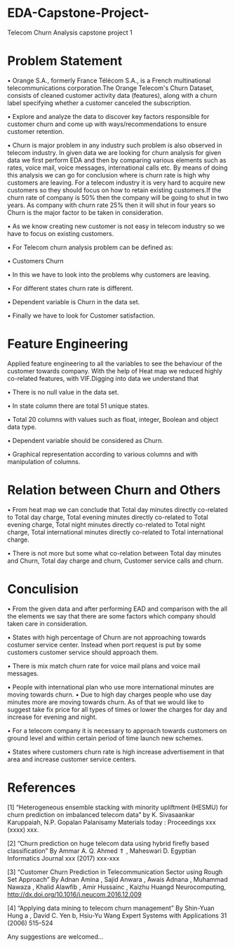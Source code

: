 # EDA-Capstone-Project-
Telecom Churn Analysis capstone project 1 
# Problem Statement 
• Orange S.A., formerly France Télécom S.A., is a French multinational telecommunications corporation.The Orange Telecom's Churn Dataset, consists of cleaned customer activity data (features), along with a churn label specifying whether a customer canceled the subscription.

• Explore and analyze the data to discover key factors responsible for customer churn and come up with ways/recommendations to ensure customer retention.

• Churn is major problem in any industry such problem is also observed in telecom industry. In given data we are looking for churn analysis for given data we first perform EDA and then by comparing various elements such as rates, voice mail, voice messages, international calls etc. By means of doing this analysis we can go for conclusion where is churn rate is high why customers are leaving. For a telecom industry it is very hard to acquire new customers so they should focus on how to retain existing customers.If the churn rate of company is 50% then the company will be going to shut in two years. As company with churn rate 25% then it will shut in four years so Churn is the major factor to be taken in consideration.

• As we know creating new customer is not easy in telecom industry so we have to focus on existing customers.

• For Telecom churn analysis problem can be defined as:

• Customers Churn 

• In this we have to look into the problems why customers are leaving.

• For different states churn rate is different.
  
• Dependent variable is Churn in the data set.

• Finally we have to look for Customer satisfaction.

# Feature Engineering 
Applied feature engineering to all the variables to see the behaviour of the customer towards company. With the help of Heat map we reduced highly co-related features, with VIF.Digging into data we understand that 

• There is no null value in the data set. 

• In state column there are total 51 unique states. 

• Total 20 columns with values such as float, integer, Boolean and object data type.

• Dependent variable should be considered as Churn.

• Graphical representation according to various columns and with manipulation of columns.
# Relation between Churn and Others 
• From heat map we can conclude that Total day minutes directly co-related to Total day charge, Total evening minutes directly co-related to Total evening charge, Total night minutes directly co-related to Total night charge, Total international minutes directly co-related to Total international charge.

• There is not more but some what co-relation between Total day minutes and Churn, Total day charge and churn, Customer service calls and churn.

# Conculision 

• From the given data and after performing EAD and comparison with the all the elements we say that there are some factors which company should taken care in consideration.

• States with high percentage of Churn are not approaching towards costumer service center. Instead when port request is put by some customers customer service should approach them.

• There is mix match churn rate for voice mail plans and voice mail messages.

• People with international plan who use more international minutes are moving towards churn.
• Due to high day charges people who use day minutes more are moving towards churn. As of that we would like to suggest take fix price for all types of times or lower the charges for day and increase for evening and night.

• For a telecom company it is necessary to approach towards customers on ground level and within certain period of time launch new schemes.

• States where customers churn rate is high increase advertisement in that area and increase customer service centers.   

# References 
[1] “Heterogeneous ensemble stacking with minority upliftment (HESMU) for churn prediction on imbalanced telecom data” by K. Sivasaankar Karuppaiah, N.P. Gopalan Palanisamy Materials today : Proceedings xxx (xxxx) xxx.

[2] “Churn prediction on huge telecom data using hybrid firefly based classification” By Ammar A. Q. Ahmed ⇑ , Maheswari D. Egyptian Informatics Journal xxx (2017) xxx-xxx

[3] “Customer Churn Prediction in Telecommunication Sector using Rough Set Approach” By Adnan Amina , Sajid Anwara , Awais Adnana , Muhammad Nawaza , Khalid Alawfib , Amir Hussainc , Kaizhu Huangd Neurocomputing, http://dx.doi.org/10.1016/j.neucom.2016.12.009

[4] “Applying data mining to telecom churn management” By Shin-Yuan Hung a , David C. Yen b,  Hsiu-Yu Wang Expert Systems with Applications 31 (2006) 515–524


Any suggestions are welcomed...


